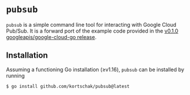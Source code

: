# `pubsub`

`pubsub` is a simple command line tool for interacting with Google Cloud Pub/Sub.
It is a forward port of the example code provided in the [v0.1.0 googleapis/google-cloud-go release](https://github.com/googleapis/google-cloud-go/blob/v0.1.0/examples/pubsub/cmdline/main.go).

## Installation

Assuming a functioning Go installation (≥v1.16), `pubsub` can be installed by running

```
$ go install github.com/kortschak/pubsub@latest
```

